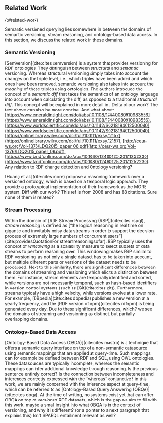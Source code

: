 ## Related Work
{:#related-work}

Semantic versioned querying lies somewhere in between the domains of
semantic versioning, stream reasoning, and ontology-based data access.
In this section, we discuss the related work in these domains.

### Semantic Versioning

[SemVersion](cite:cites semversion) is a system that provides versioning for RDF ontologies.
They distinguish between _structural_ and _semantic_ versioning.
Whereas structural versioning simply takes into account the changes on the triple level,
i.e., which triples have been added and which ones have been removed,
semantic versioning also takes into account the _meaning_ of these triples using ontologies.
The authors introduce the concept of a _semantic diff_
that takes the semantics of an ontology language into account when calculating the diff,
as opposed to a traditional _structural diff_.
This concept will be explained in more detail in [](#fundamentals).
<span class="comment" data-author="RV">Delta of our work?</span>
<span class="comment" data-author="MVS">The text above can also be more concise. And what about: [https://www.emeraldinsight.com/doi/abs/10.1108/17440080910983556](https://www.emeraldinsight.com/doi/abs/10.1108/17440080910983556), [https://www.worldscientific.com/doi/abs/10.1142/S0218194012500040](https://www.worldscientific.com/doi/abs/10.1142/S0218194012500040), [https://onlinelibrary.wiley.com/doi/full/10.1111/exsy.12157](https://onlinelibrary.wiley.com/doi/full/10.1111/exsy.12157), [http://ceur-ws.org/Vol-1376/LDQ2015_paper_06.pdf](http://ceur-ws.org/Vol-1376/LDQ2015_paper_06.pdf), [https://www.tandfonline.com/doi/abs/10.1080/12460125.2017.1252230](https://www.tandfonline.com/doi/abs/10.1080/12460125.2017.1252230). Any relation to RDF change detection and Ontology versioning?</span>

[Huang et al.](cite:cites more) propose a reasoning framework over a versioned ontology,
which is based on a temporal logic approach.
They provide a prototypical implementation of their framework as the MORE system.
<span class="comment" data-author="RV">Diff with our work?</span>
<span class="comment" data-author="MVS">This ref is from 2008 and has 88 citations. Sure none of them is related?</span>

### Stream Processing

Within the domain of [RDF Stream Processing (RSP)](cite:cites rspql), _stream reasoning_ is defined as
[<q>the logical reasoning in real time on gigantic and inevitably noisy data streams in order to support the decision process of extremely large numbers of concurrent users</q>](cite:providesQuotationFor streamreasoningsofar).
RSP typically uses the concept of _windowing_ as a scalability measure to select subsets of data streams to perform reasoning over.
This windowing makes RSP similar to RDF versioning,
as not only a single dataset has to be taken into account,
but multiple different parts or versions of the dataset needs to be processed.
Next to this similarity, there are significant differences between the domains of streaming and versioning
which elicits a distinction between them.
For instance, stream elements are temporally identified and sorted,
while versions are not necessarily temporal, such as hash-based identifiers in version control systems (such as [Git](cite:cites git)).
Furthermore, streams typically have a high velocity,
while versions evolve at a lower rate.
For example, [DBpedia](cite:cites dbpedia) publishes a new version at a yearly frequency,
and the [RDF version of npm](cite:cites rdfnpm) is being generated every day.
Due to these significant differences,
<span class="comment" data-author="RV">which?</span>
we see the domains of streaming and versioning as distinct, but partially overlapping domains.

### Ontology-Based Data Access

[Ontology-Based Data Access (OBDA)](cite:cites mastro) is a technique that offers a semantic query interface
on top of a non-semantic datasource using semantic mappings that are applied at query-time.
Such mappings can for example be defined between RDF and SQL, using OWL ontologies.
These datasources are typically incomplete, whereas the semantic mappings can infer additional knowledge through reasoning.
<span class="comment" data-author="RV">Is the previous sentence entirely correct? Is the connection between incompleteness and inferences correctly expressed with the <q>whereas</q> conjunctive?</span>
In this work, we are mainly concerned with the inference aspect at query-time,
which can be referred to as [Ontology-Based Query Answering (OBQA)](cite:cites obqa).
At the time of writing, no systems exist yet that can offer OBQA on top of _versioned_ RDF datasets,
which is the gap we aim to fill with this work.
<span class="comment" data-author="RV">maybe a small insight into what OBQA is in the context of versioning, and why it is different? (or a pointer to a next paragraph that explains this)</span>
<span class="comment" data-author="MVS">Isn't SPARQL entailment relevant as well?</span>